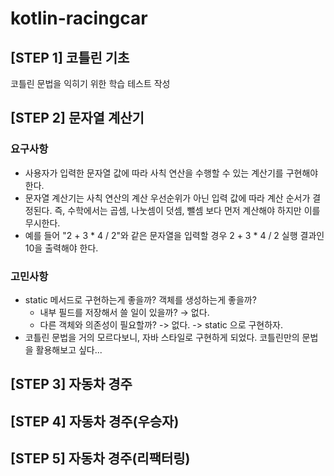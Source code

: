 # kotlin-racingcar

## [STEP 1] 코틀린 기초
코틀린 문법을 익히기 위한 학습 테스트 작성


## [STEP 2] 문자열 계산기
### 요구사항

- 사용자가 입력한 문자열 값에 따라 사칙 연산을 수행할 수 있는 계산기를 구현해야 한다.
- 문자열 계산기는 사칙 연산의 계산 우선순위가 아닌 입력 값에 따라 계산 순서가 결정된다. 즉, 수학에서는 곱셈, 나눗셈이 덧셈, 뺄셈 보다 먼저 계산해야 하지만 이를 무시한다.
- 예를 들어 "2 + 3 * 4 / 2"와 같은 문자열을 입력할 경우 2 + 3 * 4 / 2 실행 결과인 10을 출력해야 한다.

### 고민사항

- static 메서드로 구현하는게 좋을까? 객체를 생성하는게 좋을까?
    - 내부 필드를 저장해서 쓸 일이 있을까? → 없다.
    - 다른 객체와 의존성이 필요할까? -> 없다.
    -> static 으로 구현하자.
- 코틀린 문법을 거의 모르다보니, 자바 스타일로 구현하게 되었다. 코틀린만의 문법을 활용해보고 싶다...

## [STEP 3] 자동차 경주
## [STEP 4] 자동차 경주(우승자)
## [STEP 5] 자동차 경주(리팩터링)

